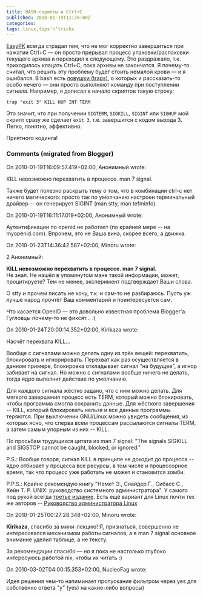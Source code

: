 ```yaml
---
title: BASH-скрипты и Ctrl+C
published: 2010-01-19T11:20:00Z
categories: 
tags: linux,tips'n'tricks
---
```


<a href="http://github.com/Minoru/EasyPK">EasyPK</a> всегда страдал тем, что не мог корректно завершиться при нажатии Ctrl+C — он просто прерывал процесс упаковки/распаковки текущего архива и переходил к следующему. Это раздражало, т.к. приходилось клацать Ctrl+C, пока архивы не закончатся. Я почему-то считал, что решить эту проблему будет стоить немалой крови — и я ошибался. В bash есть <a href="http://tldp.org/LDP/Bash-Beginners-Guide/html/sect_12_02.html">ловушки (traps)</a>, о которых и рассказать-то особо нечего — они просто выполняют команду при поступлении сигнала. Например, я дописал в начало скриптов такую строку:
```
trap "exit 3" KILL HUP INT TERM
```
Это значит, что при получении <code>SIGTERM</code>, <code>SIGKILL</code>, <code>SIGINT</code> или <code>SIGHUP</code> мой скрипт сразу же сделает <code>exit 3</code>, т.е. завершится с кодом выхода 3. Легко, понятно, эффективно.

Приятного кодинга!

<h3 id='hakyll-convert-comments-title'>Comments (migrated from Blogger)</h3>
<div class='hakyll-convert-comment'>
<p class='hakyll-convert-comment-date'>On 2010-01-19T16:09:57.419+02:00, Анонимный wrote:</p>
<p class='hakyll-convert-comment-body'>
KILL невозможно перехватить в процессе. man 7 signal.

Также будет полезно раскрыть тему о том, что в комбинации ctrl-c нет ничего магического: просто так по умолчанию настроен терминальный драйвер -- он генерирует SIGINT (man stty, man tefminfo).
</p>
</div>

<div class='hakyll-convert-comment'>
<p class='hakyll-convert-comment-date'>On 2010-01-19T16:11:17.019+02:00, Анонимный wrote:</p>
<p class='hakyll-convert-comment-body'>
Аутентификации по openid не работает (по крайней мере -- на myopenid.com). Впрочем, это не Ваша вина, скорее всего, а движка.
</p>
</div>

<div class='hakyll-convert-comment'>
<p class='hakyll-convert-comment-date'>On 2010-01-23T14:36:42.587+02:00, Minoru wrote:</p>
<p class='hakyll-convert-comment-body'>
2 Анонимный:

<b>KILL невозможно перехватить в процессе. man 7 signal.</b><br/>
Не знал. Не нашёл в упомянутом мане такой информации, может, процитируете? Тем не менее, эксперимент подтверждает Ваши слова.

О stty и прочем писать не хочу, т.к. и сам-то не разбираюсь. Пусть уж лучше народ прочтёт Ваш комментарий и поинтересуется сам.

Что касается OpenID — это довольно известная проблема Blogger&#39;а. Гугловцы почему-то не фиксят… :(
</p>
</div>

<div class='hakyll-convert-comment'>
<p class='hakyll-convert-comment-date'>On 2010-01-24T20:00:14.352+02:00, Kirikaza wrote:</p>
<p class='hakyll-convert-comment-body'>
Насчёт перехвата KILL...

Вообще с сигналами можно делать одну из трёх вещей: перехватить, блокировать и игнорировать. Перехват как раз осуществляется в данном примере, блокировка откладывает сигнал &quot;на будущее&quot;, а игнор забивает на сигнал. Но можно с сигналами вообще ничего не делать, тогда ядро выполнит действие по умолчанию.

Для каждого сигнала жёстко задано, что  с ним можно делать. Для мягкого завершения процесс есть TERM, который можно блокировать, чтобы программа смогла сохранить данные. Для жёсткого завершения -- KILL, который блокировать нельзя и все данные программы теряются. При выключении GNU/Linux можно увидеть сообщения, из которых ясно, что сперва всем процессам рассылаются сигналы TERM, а затем самым упорным из них -- KILL.

По просьбам трудящихся цитата из man 7 signal: &quot;The signals SIGKILL and SIGSTOP cannot be caught, blocked, or ignored.&quot; 

P.S.: Вообще говоря, сигнал KILL в принципе не доходит до процесса -- ядро отбирает у процесса все ресурсы, в том числе и процессорное время, так что процесс уже работать не может и становится зомби.


P.P.S.: Крайне рекомендую книгу &quot;Немет Э., Снайдер Г., Сибасс С., Хейн Т. Р. UNIX: руководство системного администратора&quot;. У самого под рукой всегда <a href="http://www.books.ru/shop/books/21999?partner=436634" rel="nofollow">третье издание</a>. Есть ещё вариант для Linux почти тех же авторов -- <a href="http://www.books.ru/shop/books/499617?partner=436634" rel="nofollow">Руководство администратора Linux</a>
</p>
</div>

<div class='hakyll-convert-comment'>
<p class='hakyll-convert-comment-date'>On 2010-01-25T00:27:28.348+02:00, Minoru wrote:</p>
<p class='hakyll-convert-comment-body'>
<b>Kirikaza</b>, спасибо за мини-лекцию! Я, признаться, совершенно не интересовался механизмом работы сигналов, а в man 7 signal основное внимание уделил таблице, а не тексту.

За рекомендации спасибо — но я пока не настолько глубоко интересуюсь работой nix, чтобы их читать :)
</p>
</div>

<div class='hakyll-convert-comment'>
<p class='hakyll-convert-comment-date'>On 2010-03-02T04:00:15.353+02:00, NucleoFag wrote:</p>
<p class='hakyll-convert-comment-body'>
Идея решения чем-то напиминает пропускание фильтром через yes для собственно ответа &quot;y&quot; (yes) на какие-либо вопросы)
</p>
</div>



